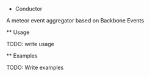 * Conductor

A meteor event aggregator based on Backbone Events

** Usage

TODO: write usage

** Examples

TODO: Write examples
